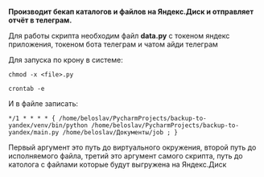 **Производит бекап каталогов и файлов на Яндекс.Диск и отправляет отчёт в телеграм.**

Для работы скрипта необходим файл **data.py** с токеном яндекс приложения, токеном бота телеграм и чатом айди телеграм

Для запуска по крону в системе:

`chmod -x <file>.py`

`crontab -e`

И в файле записать:

`*/1 * * * * { /home/beloslav/PycharmProjects/backup-to-yandex/venv/bin/python /home/beloslav/PycharmProjects/backup-to-yandex/main.py /home/beloslav/Документы/job ; }`

Первый аргумент это путь до виртуального окружения, второй путь до исполняемого файла, третий это аргумент самого скрипта,
путь до католога с файлами которые будут выгружена на Яндекс.Диск